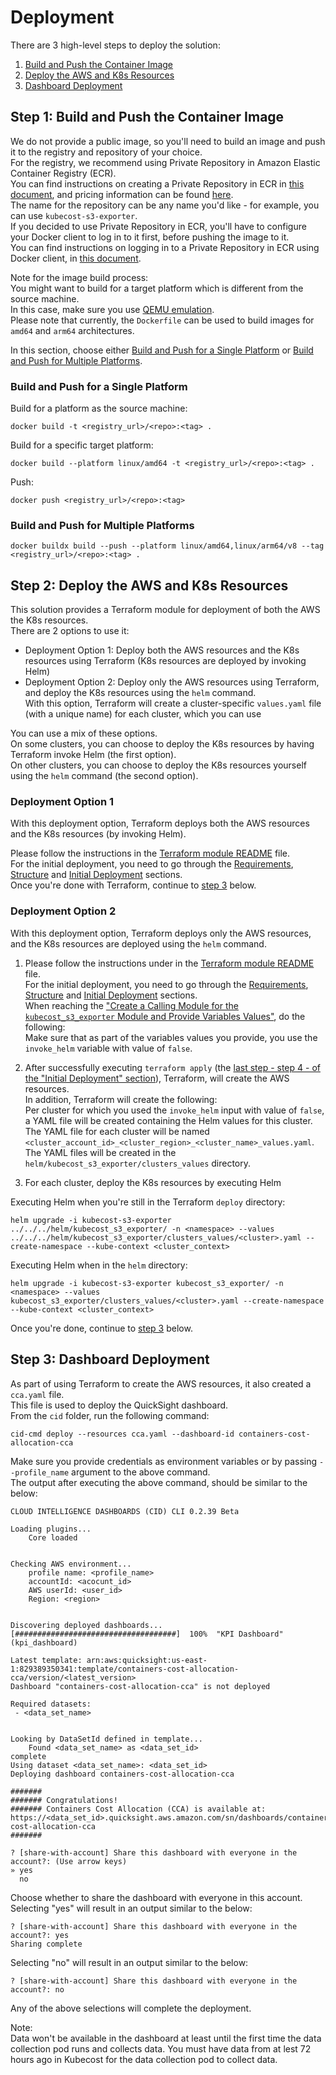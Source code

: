 # Deployment

There are 3 high-level steps to deploy the solution:

1. [Build and Push the Container Image](#step-1-build-and-push-the-container-image)
2. [Deploy the AWS and K8s Resources](#step-2-deploy-the-aws-and-k8s-resources)
3. [Dashboard Deployment](#step-3-dashboard-deployment)

## Step 1: Build and Push the Container Image

We do not provide a public image, so you'll need to build an image and push it to the registry and repository of your choice.  
For the registry, we recommend using Private Repository in Amazon Elastic Container Registry (ECR).  
You can find instructions on creating a Private Repository in ECR in [this document](https://docs.aws.amazon.com/AmazonECR/latest/userguide/repository-create.html), and pricing information can be found [here](https://aws.amazon.com/ecr/pricing/).  
The name for the repository can be any name you'd like - for example, you can use `kubecost-s3-exporter`.  
If you decided to use Private Repository in ECR, you'll have to configure your Docker client to log in to it first, before pushing the image to it.  
You can find instructions on logging in to a Private Repository in ECR using Docker client, in [this document](https://docs.aws.amazon.com/AmazonECR/latest/userguide/registry_auth.html).  

Note for the image build process:  
You might want to build for a target platform which is different from the source machine.  
In this case, make sure you use [QEMU emulation](https://docs.docker.com/build/building/multi-platform/#qemu).  
Please note that currently, the `Dockerfile` can be used to build images for `amd64` and `arm64` architectures.

In this section, choose either [Build and Push for a Single Platform](#build-and-push-for-a-single-platform) or [Build and Push for Multiple Platforms](#build-and-push-for-multiple-platforms).

### Build and Push for a Single Platform

Build for a platform as the source machine:

    docker build -t <registry_url>/<repo>:<tag> .

Build for a specific target platform:

    docker build --platform linux/amd64 -t <registry_url>/<repo>:<tag> .

Push:

    docker push <registry_url>/<repo>:<tag>

### Build and Push for Multiple Platforms

    docker buildx build --push --platform linux/amd64,linux/arm64/v8 --tag <registry_url>/<repo>:<tag> .

## Step 2: Deploy the AWS and K8s Resources

This solution provides a Terraform module for deployment of both the AWS the K8s resources.  
There are 2 options to use it:
* Deployment Option 1: Deploy both the AWS resources and the K8s resources using Terraform (K8s resources are deployed by invoking Helm)
* Deployment Option 2: Deploy only the AWS resources using Terraform, and deploy the K8s resources using the `helm` command.  
With this option, Terraform will create a cluster-specific `values.yaml` file (with a unique name) for each cluster, which you can use

You can use a mix of these options.  
On some clusters, you can choose to deploy the K8s resources by having Terraform invoke Helm (the first option).  
On other clusters, you can choose to deploy the K8s resources yourself using the `helm` command (the second option).

### Deployment Option 1

With this deployment option, Terraform deploys both the AWS resources and the K8s resources (by invoking Helm).

Please follow the instructions in the [Terraform module README](terraform/cca_terraform_module/README.md) file.  
For the initial deployment, you need to go through the [Requirements](terraform/cca_terraform_module/README.md/.#requirements), [Structure](terraform/cca_terraform_module/README.md/.#structure) and [Initial Deployment](terraform/cca_terraform_module/README.md/.#initial-deployment) sections.  
Once you're done with Terraform, continue to [step 3](#step-3-dashboard-deployment) below.

### Deployment Option 2

With this deployment option, Terraform deploys only the AWS resources, and the K8s resources are deployed using the `helm` command.

1. Please follow the instructions under in the [Terraform module README](terraform/cca_terraform_module/README.md) file.  
For the initial deployment, you need to go through the [Requirements](terraform/cca_terraform_module/README.md/.#requirements), [Structure](terraform/cca_terraform_module/README.md/.#structure) and [Initial Deployment](terraform/cca_terraform_module/README.md/.#initial-deployment) sections.  
When reaching the ["Create a Calling Module for the `kubecost_s3_exporter` Module and Provide Variables Values"](terraform/cca_terraform_module/README.md/.#create-a-calling-module-for-the-kubecost_s3_exporter-module-and-provide-variables-values), do the following:  
Make sure that as part of the variables values you provide, you use the `invoke_helm` variable with value of `false`.
   
2. After successfully executing `terraform apply` (the [last step - step 4 - of the "Initial Deployment" section](terraform/cca_terraform_module/README.md/.#step-4-deploy)), Terraform, will create the AWS resources.  
In addition, Terraform will create the following:  
Per cluster for which you used the `invoke_helm` input with value of `false`, a YAML file will be created containing the Helm values for this cluster.  
The YAML file for each cluster will be named `<cluster_account_id>_<cluster_region>_<cluster_name>_values.yaml`.  
The YAML files will be created in the `helm/kubecost_s3_exporter/clusters_values` directory.

3. For each cluster, deploy the K8s resources by executing Helm

Executing Helm when you're still in the Terraform `deploy` directory:

    helm upgrade -i kubecost-s3-exporter ../../../helm/kubecost_s3_exporter/ -n <namespace> --values ../../../helm/kubecost_s3_exporter/clusters_values/<cluster>.yaml --create-namespace --kube-context <cluster_context>

Executing Helm when in the `helm` directory:

    helm upgrade -i kubecost-s3-exporter kubecost_s3_exporter/ -n <namespace> --values kubecost_s3_exporter/clusters_values/<cluster>.yaml --create-namespace --kube-context <cluster_context>

Once you're done, continue to [step 3](#step-3-dashboard-deployment) below.

## Step 3: Dashboard Deployment

As part of using Terraform to create the AWS resources, it also created a `cca.yaml` file.  
This file is used to deploy the QuickSight dashboard.  
From the `cid` folder, run the following command:

    cid-cmd deploy --resources cca.yaml --dashboard-id containers-cost-allocation-cca  

Make sure you provide credentials as environment variables or by passing `--profile_name` argument to the above command.  
The output after executing the above command, should be similar to the below:

    CLOUD INTELLIGENCE DASHBOARDS (CID) CLI 0.2.39 Beta
    
    Loading plugins...
        Core loaded
    
    
    Checking AWS environment...
        profile name: <profile_name>
        accountId: <acocunt_id>
        AWS userId: <user_id>
        Region: <region>
    
    
    Discovering deployed dashboards...  [####################################]  100%  "KPI Dashboard" (kpi_dashboard)
    
    Latest template: arn:aws:quicksight:us-east-1:829389350341:template/containers-cost-allocation-cca/version/<latest_version>
    Dashboard "containers-cost-allocation-cca" is not deployed
    
    Required datasets:
     - <data_set_name>
    
    
    Looking by DataSetId defined in template...
        Found <data_set_name> as <data_set_id>
    complete
    Using dataset <data_set_name>: <data_set_id>
    Deploying dashboard containers-cost-allocation-cca
    
    #######
    ####### Congratulations!
    ####### Containers Cost Allocation (CCA) is available at: https://<data_set_id>.quicksight.aws.amazon.com/sn/dashboards/containers-cost-allocation-cca
    #######

    ? [share-with-account] Share this dashboard with everyone in the account?: (Use arrow keys)
    » yes
      no

Choose whether to share the dashboard with everyone in this account.  
Selecting "yes" will result in an output similar to the below:

    ? [share-with-account] Share this dashboard with everyone in the account?: yes
    Sharing complete

Selecting "no" will result in an output similar to the below:

    ? [share-with-account] Share this dashboard with everyone in the account?: no


Any of the above selections will complete the deployment.  

Note:  
Data won't be available in the dashboard at least until the first time the data collection pod runs and collects data.
You must have data from at lest 72 hours ago in Kubecost for the data collection pod to collect data.